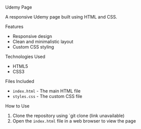 

Udemy Page

A responsive Udemy page built using HTML and CSS.

Features
- Responsive design
- Clean and minimalistic layout
- Custom CSS styling

Technologies Used
- HTML5
- CSS3

Files Included
- `index.html` - The main HTML file
- `styles.css` - The custom CSS file

How to Use
1. Clone the repository using `git clone (link unavailable)
2. Open the `index.html` file in a web browser to view the page

